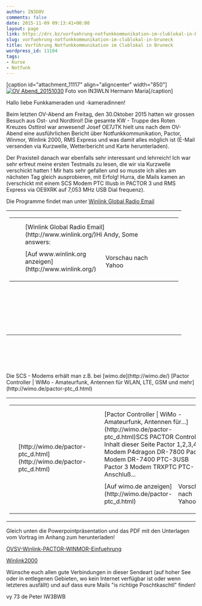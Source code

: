 ```yaml
---
author: IN3DOV
comments: false
date: 2015-11-09 09:13:41+00:00
layout: page
link: https://drc.bz/vorfuehrung-notfunkkommunikation-im-clublokal-in-bruneck/
slug: vorfuehrung-notfunkkommunikation-im-clublokal-in-bruneck
title: Vorführung Notfunkkommunikation im Clublokal in Bruneck
wordpress_id: 11104
tags:
- Kurse
- Notfunk
---
```


[caption id="attachment_11117" align="aligncenter" width="850"][![OV Abend_20151030](https://drc.bz/wp-content/uploads/2015/11/OV-Abend_20151030-1024x407.jpg)](https://drc.bz/wp-content/uploads/2015/11/OV-Abend_20151030.jpg) Foto von IN3WLN Hermann Maria[/caption]



Hallo liebe Funkkameraden und -kameradinnen!

Beim letzten OV-Abend am Freitag, den 30.Oktober 2015 hatten wir grossen Besuch aus Ost- und Nordtirol! Die gesamte KW - Truppe des Roten Kreuzes Osttirol war anwesend! Josef OE7JTK hielt uns nach dem OV-Abend eine ausführlichen Bericht über Notfunkkommunikation, Pactor, Winmor, Winlink 2000, RMS Express und was damit alles möglich ist (E-Mail versenden via Kurzwelle, Wetterbericht und Karte herunterladen).

Der Praxisteil danach war ebenfalls sehr interessant und lehrreich! Ich war sehr erfreut meine ersten Testmails zu lesen, die wir via Kurzwelle verschickt hatten ! Mir hats sehr gefallen und so musste ich alles am nächsten Tag gleich ausprobieren, mit Erfolg! Hurra, die Mails kamen an (verschickt mit einem SCS Modem PTC IIIusb in PACTOR 3 und RMS Express via OE9XRK auf 7,053 MHz USB Dial frequenz).

Die Programme findet man unter [Winlink Global Radio Email](http://www.winlink.org/)


<table width="382" style="height: 416px;" >
<tbody >
<tr >

<td width="450" >
<table width="372" style="height: 292px;" >
<tbody >
<tr >

<td colspan="6" width="629" >
</td>
</tr>
<tr >

<td width="3" rowspan="5" >
</td>

<td width="3" rowspan="5" >
</td>

<td colspan="2" width="476" >
</td>

<td width="3" rowspan="5" >
</td>

<td width="3" rowspan="5" >
</td>
</tr>
<tr >

<td colspan="2" width="476" >[Winlink Global Radio Email](http://www.winlink.org/)Hi Andy, Some answers:
</td>
</tr>
<tr >

<td colspan="2" width="476" >
</td>
</tr>
<tr >

<td width="172" >[Auf www.winlink.org anzeigen](http://www.winlink.org/)
</td>

<td width="132" >Vorschau nach Yahoo
</td>
</tr>
<tr >

<td colspan="2" width="476" >
</td>
</tr>
<tr >

<td colspan="6" width="629" >
</td>
</tr>
<tr >

<td width="2" >
</td>

<td width="2" >
</td>

<td width="143" >
</td>

<td width="211" >
</td>

<td width="2" >
</td>

<td width="90" >
</td>
</tr>
</tbody>
</table>

</td>
</tr>
</tbody>
</table>
Die SCS - Modems erhält man z.B. bei [wimo.de](http://wimo.de/) [Pactor Controller | WiMo - Amateurfunk, Antennen für WLAN, LTE, GSM und mehr](http://wimo.de/pactor-ptc_d.html)


<table >
<tbody >
<tr >

<td width="450" >
<table >
<tbody >
<tr >

<td colspan="8" width="897" >
</td>
</tr>
<tr >

<td width="3" rowspan="5" >
</td>

<td width="168" rowspan="5" >[http://wimo.de/pactor-ptc_d.html](http://wimo.de/pactor-ptc_d.html)
</td>

<td width="3" rowspan="5" >
</td>

<td width="3" rowspan="5" >
</td>

<td colspan="2" width="398" >
</td>

<td width="3" rowspan="5" >
</td>

<td width="3" rowspan="5" >
</td>
</tr>
<tr >

<td colspan="2" width="398" >[Pactor Controller | WiMo - Amateurfunk, Antennen für...](http://wimo.de/pactor-ptc_d.html)SCS PACTOR Controller Inhalt dieser Seite Pactor 1,2,3,4 - Modem P4dragon DR-7800 Pactor Modem DR-7400 PTC-3USB Pactor 3 Modem TRXPTC PTC-Anschluß...
</td>
</tr>
<tr >

<td colspan="2" width="398" >
</td>
</tr>
<tr >

<td width="131" >[Auf wimo.de anzeigen](http://wimo.de/pactor-ptc_d.html)
</td>

<td width="136" >Vorschau nach Yahoo
</td>
</tr>
<tr >

<td colspan="2" width="398" >
</td>
</tr>
<tr >

<td colspan="8" width="897" >
</td>
</tr>
<tr >

<td width="1" >
</td>

<td width="153" >
</td>

<td width="1" >
</td>

<td width="1" >
</td>

<td width="76" >
</td>

<td width="120" >
</td>

<td width="1" >
</td>

<td width="97" >
</td>
</tr>
</tbody>
</table>

</td>
</tr>
</tbody>
</table>
Gleich unten die Powerpointpräsentation und das PDF mit den Unterlagen vom Vortrag im Anhang zum herunterladen!

[OVSV-Winlink-PACTOR-WINMOR-Einfuehrung](https://drc.bz/wp-content/uploads/2015/11/OVSV-Winlink-PACTOR-WINMOR-Einfuehrung.pdf)

[Winlink2000](https://drc.bz/wp-content/uploads/2015/11/Winlink2000.ppt)

Wünsche euch allen gute Verbindungen in dieser Sendeart (auf hoher See oder in entlegenen Gebieten, wo kein Internet verfügbar ist oder wenn letzteres ausfällt) und auf dass eure Mails "is richtige Poschtkaschtl" finden!



vy 73 de Peter IW3BWB




